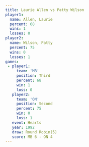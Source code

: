 ```yaml
---
title: Laurie Allen vs Patty Wilson
player1:             
  name: Allen, Laurie
  percent: 68        
  wins: 1            
  losses: 0          
player2:             
  name: Wilson, Patty
  percent: 75        
  wins: 0            
  losses: 1          
games:
 - player1:         
     team: 'MB'     
     position: Third
     percent: 68    
     win: 1         
     loss: 0        
   player2:          
     team: 'ON'      
     position: Second
     percent: 75     
     win: 0          
     loss: 1         
   event: Hearts       
   year: 1992          
   draw: Round Robin(5)
   score: MB 6 - ON 4  
---
```

